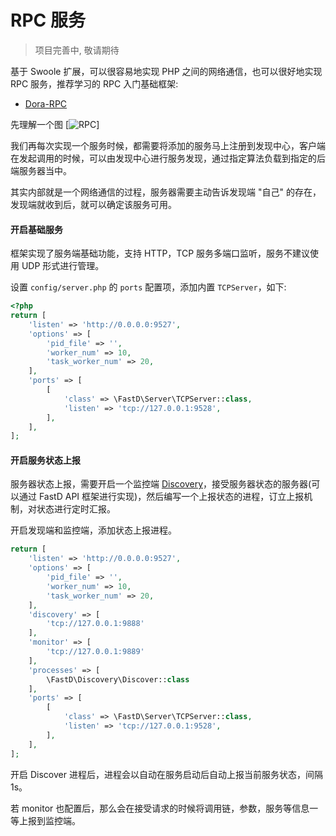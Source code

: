 # RPC 服务

> 项目完善中, 敬请期待

基于 Swoole 扩展，可以很容易地实现 PHP 之间的网络通信，也可以很好地实现 RPC 服务，推荐学习的 RPC 入门基础框架: 

* [Dora-RPC](https://github.com/xcl3721/Dora-RPC)

先理解一个图 [![RPC](https://github.com/weibocom/motan/wiki/media/14612349319195.jpg)] 

我们再每次实现一个服务时候，都需要将添加的服务马上注册到发现中心，客户端在发起调用的时候，可以由发现中心进行服务发现，通过指定算法负载到指定的后端服务器当中。

其实内部就是一个网络通信的过程，服务器需要主动告诉发现端 "自己" 的存在，发现端就收到后，就可以确定该服务可用。

#### 开启基础服务

框架实现了服务端基础功能，支持 HTTP，TCP 服务多端口监听，服务不建议使用 UDP 形式进行管理。

设置 `config/server.php` 的 `ports` 配置项，添加内置 `TCPServer`，如下:

```php
<?php
return [
    'listen' => 'http://0.0.0.0:9527',
    'options' => [
        'pid_file' => '',
        'worker_num' => 10,
        'task_worker_num' => 20,
    ],
    'ports' => [
        [
            'class' => \FastD\Server\TCPServer::class,
            'listen' => 'tcp://127.0.0.1:9528',
        ],
    ],
];
```

#### 开启服务状态上报

服务器状态上报，需要开启一个监控端 [Discovery](https://github.com/JanHuang/discovery)，接受服务器状态的服务器(可以通过 FastD API 框架进行实现)，然后编写一个上报状态的进程，订立上报机制，对状态进行定时汇报。

开启发现端和监控端，添加状态上报进程。

```php
return [
    'listen' => 'http://0.0.0.0:9527',
    'options' => [
        'pid_file' => '',
        'worker_num' => 10,
        'task_worker_num' => 20,
    ],
    'discovery' => [
        'tcp://127.0.0.1:9888'
    ],
    'monitor' => [
        'tcp://127.0.0.1:9889'
    ],
    'processes' => [
        \FastD\Discovery\Discover::class
    ],
    'ports' => [
        [
            'class' => \FastD\Server\TCPServer::class,
            'listen' => 'tcp://127.0.0.1:9528',
        ],
    ],
];
```

开启 Discover 进程后，进程会以自动在服务启动后自动上报当前服务状态，间隔1s。

若 monitor 也配置后，那么会在接受请求的时候将调用链，参数，服务等信息一等上报到监控端。
